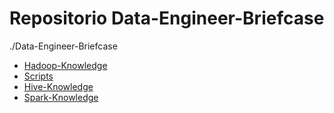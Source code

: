 # Repositorio Data-Engineer-Briefcase 
./Data-Engineer-Briefcase
 * [Hadoop-Knowledge](./Data-Engineer-Briefcase/Hadoop-Knowledge)
 * [Scripts](./Data-Engineer-Briefcase/Scripts)
 * [Hive-Knowledge](./Data-Engineer-Briefcase/Hive-Knowledge)
 * [Spark-Knowledge](./Data-Engineer-Briefcase/Spark-Knowledge)
